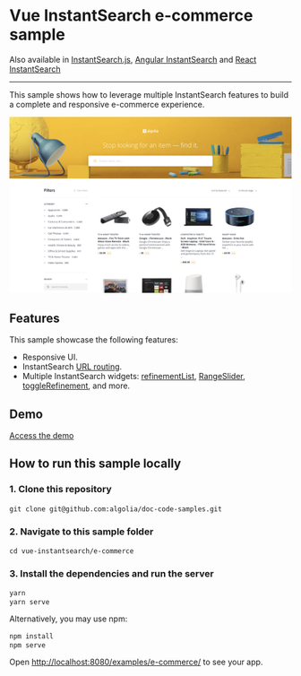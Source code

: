 # Vue InstantSearch e-commerce sample

Also available in [InstantSearch.js](../../instantsearch.js/e-commerce/), [Angular InstantSearch](../../angular-instantsearch/e-commerce/) and [React InstantSearch](../../react-instantsearch/e-commerce/)

---

This sample shows how to leverage multiple InstantSearch features to build a complete and responsive e-commerce experience.

<p align="center"><img src="capture.png?raw=true" alt="A capture of the Algolia InstantSearch e-commerce demo" /></p>

## Features

This sample showcase the following features:

- Responsive UI.
- InstantSearch [URL routing](https://www.algolia.com/doc/guides/building-search-ui/going-further/routing-urls/vue/).
- Multiple InstantSearch widgets: [refinementList](https://www.algolia.com/doc/api-reference/widgets/refinement-list/vue/), [RangeSlider](https://www.algolia.com/doc/api-reference/widgets/range-slider/vue/), [toggleRefinement](https://www.algolia.com/doc/api-reference/widgets/toggle-refinement/vue/), and more. 

## Demo

[Access the demo](https://codesandbox.io/s/github/algolia/doc-code-samples/tree/master/vue-instantsearch/e-commerce)

## How to run this sample locally

### 1. Clone this repository

```
git clone git@github.com:algolia/doc-code-samples.git
```

### 2. Navigate to this sample folder

```
cd vue-instantsearch/e-commerce
```

### 3. Install the dependencies and run the server

```
yarn
yarn serve
```

Alternatively, you may use npm:

```
npm install
npm serve
```

Open <http://localhost:8080/examples/e-commerce/> to see your app.
